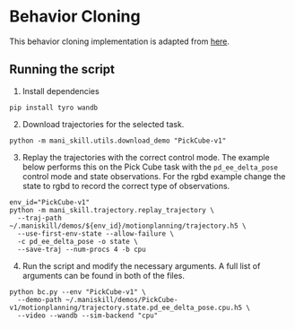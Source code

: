 # Behavior Cloning

This behavior cloning implementation is adapted from [here](https://github.com/corl-team/CORL/blob/main/algorithms/offline/any_percent_bc.py).

## Running the script

1. Install dependencies

```shell
pip install tyro wandb
```

2. Download trajectories for the selected task.

```shell
python -m mani_skill.utils.download_demo "PickCube-v1"
```

3. Replay the trajectories with the correct control mode. The example below performs this on the Pick Cube task with the `pd_ee_delta_pose` control mode and state observations. For the rgbd example change the state to rgbd to record the correct type of observations.

```shell
env_id="PickCube-v1"
python -m mani_skill.trajectory.replay_trajectory \
  --traj-path ~/.maniskill/demos/${env_id}/motionplanning/trajectory.h5 \
  --use-first-env-state --allow-failure \
  -c pd_ee_delta_pose -o state \
  --save-traj --num-procs 4 -b cpu
```

4. Run the script and modify the necessary arguments. A full list of arguments can be found in both of the files.

```shell
python bc.py --env "PickCube-v1" \
  --demo-path ~/.maniskill/demos/PickCube-v1/motionplanning/trajectory.state.pd_ee_delta_pose.cpu.h5 \
  --video --wandb --sim-backend "cpu"
```
